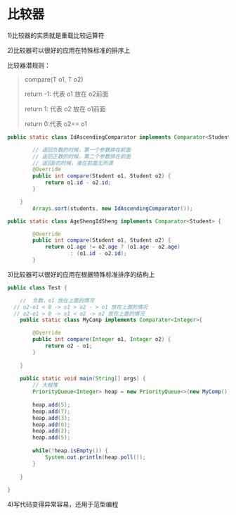 # 比较器

1)比较器的实质就是重载比较运算符

2)比较器可以很好的应用在特殊标准的排序上 

比较器潜规则：

> compare(T o1, T o2)
>
> return -1: 代表 o1 放在 o2前面
>
> return 1: 代表 o2 放在 o1前面
>
> return 0:代表 o2== o1
>

```java
public static class IdAscendingComparator implements Comparator<Student> {

		// 返回负数的时候，第一个参数排在前面
		// 返回正数的时候，第二个参数排在前面
		// 返回0的时候，谁在前面无所谓
		@Override
		public int compare(Student o1, Student o2) {
			return o1.id - o2.id;
		}

	}
		Arrays.sort(students, new IdAscendingComparator());

public static class AgeShengIdSheng implements Comparator<Student> {

		@Override
		public int compare(Student o1, Student o2) {
			return o1.age != o2.age ? (o1.age - o2.age) 
					: (o1.id - o2.id);
		}
```

3)比较器可以很好的应用在根据特殊标准排序的结构上

```java
public class Test {

	//  负数，o1 放在上面的情况
  // o2-o1 < 0 -> o1 > o2 - > o1 放在上面的情况
  // o2-o1 > 0 -> o1 < o2 -> o2 放在上面的情况
	public static class MyComp implements Comparator<Integer>{

		@Override
		public int compare(Integer o1, Integer o2) {
			return o2 - o1;
		}
		
	}
	
	public static void main(String[] args) {
		// 大根堆
		PriorityQueue<Integer> heap = new PriorityQueue<>(new MyComp());
		
		heap.add(5);
		heap.add(7);
		heap.add(3);
		heap.add(0);
		heap.add(2);
		heap.add(5);
		
		while(!heap.isEmpty()) {
			System.out.println(heap.poll());
		}
		
	}
	
}
```

4)写代码变得异常容易，还用于范型编程